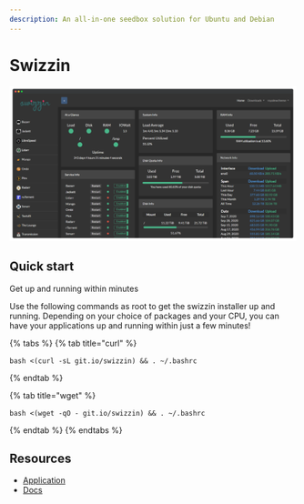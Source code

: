 ```yaml
---
description: An all-in-one seedbox solution for Ubuntu and Debian
---
```


# Swizzin

&#x20;

![](../.gitbook/assets/swizzin-panel.png)

## Quick start

Get up and running within minutes

Use the following commands as root to get the swizzin installer up and running. Depending on your choice of packages and your CPU, you can have your applications up and running within just a few minutes!

{% tabs %}
{% tab title="curl" %}
```
bash <(curl -sL git.io/swizzin) && . ~/.bashrc
```
{% endtab %}

{% tab title="wget" %}
```
bash <(wget -qO - git.io/swizzin) && . ~/.bashrc
```
{% endtab %}
{% endtabs %}

## Resources

* [Application](https://swizzin.ltd/applications)
* [Docs](https://swizzin.ltd/getting-started)
